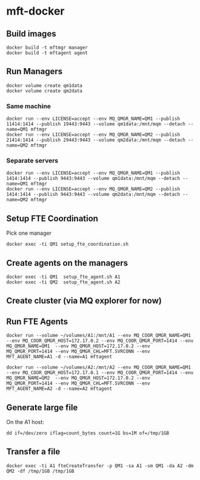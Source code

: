 # mft-docker

## Build images

```shell
docker build -t mftmgr manager
docker build -t mftagent agent
```

## Run Managers

```shell
docker volume create qm1data
docker volume create qm2data
```
### Same machine
```shell
docker run --env LICENSE=accept --env MQ_QMGR_NAME=QM1 --publish 11414:1414 --publish 19443:9443 --volume qm1data:/mnt/mqm --detach --name=QM1 mftmgr
docker run --env LICENSE=accept --env MQ_QMGR_NAME=QM2 --publish 21414:1414 --publish 29443:9443 --volume qm2data:/mnt/mqm --detach --name=QM2 mftmgr
```

### Separate servers
```shell
docker run --env LICENSE=accept --env MQ_QMGR_NAME=QM1 --publish 1414:1414 --publish 9443:9443 --volume qm1data:/mnt/mqm --detach --name=QM1 mftmgr
docker run --env LICENSE=accept --env MQ_QMGR_NAME=QM2 --publish 1414:1414 --publish 9443:9443 --volume qm2data:/mnt/mqm --detach --name=QM2 mftmgr
```

## Setup FTE Coordination

Pick one manager

```shell
docker exec -ti QM1 setup_fte_coordination.sh
```
## Create agents on the managers

```shell
docker exec -ti QM1  setup_fte_agent.sh A1
docker exec -ti QM2  setup_fte_agent.sh A2
```

## Create cluster (via MQ explorer for now)

## Run FTE Agents

```shell
docker run --volume ~/volumes/A1:/mnt/A1 --env MQ_COOR_QMGR_NAME=QM1  --env MQ_COOR_QMGR_HOST=172.17.0.2 --env MQ_COOR_QMGR_PORT=1414 --env MQ_QMGR_NAME=QM1  --env MQ_QMGR_HOST=172.17.0.2 --env MQ_QMGR_PORT=1414 --env MQ_QMGR_CHL=MFT.SVRCONN --env MFT_AGENT_NAME=A1 -d --name=A1 mftagent

docker run --volume ~/volumes/A2:/mnt/A2 --env MQ_COOR_QMGR_NAME=QM1  --env MQ_COOR_QMGR_HOST=172.17.0.1 --env MQ_COOR_QMGR_PORT=1414 --env MQ_QMGR_NAME=QM2  --env MQ_QMGR_HOST=172.17.0.2 --env MQ_QMGR_PORT=1414 --env MQ_QMGR_CHL=MFT.SVRCONN --env MFT_AGENT_NAME=A2 -d --name=A2 mftagent
```

## Generate large file

On the A1 host:
```shell
dd if=/dev/zero iflag=count_bytes count=1G bs=1M of=/tmp/1GB
```

## Transfer a file
```shell
docker exec -ti A1 fteCreateTransfer -p QM1 -sa A1 -sm QM1 -da A2 -dm QM2 -df /tmp/1GB /tmp/1GB
```

